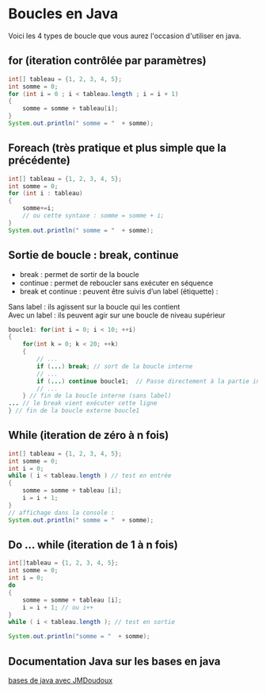 # Boucles en Java

Voici les 4 types de boucle que vous aurez l'occasion d'utiliser en java.

## for (iteration contrôlée par paramètres)

```java
int[] tableau = {1, 2, 3, 4, 5};
int somme = 0;
for (int i = 0 ; i < tableau.length ; i = i + 1)
{
    somme = somme + tableau[i];
}
System.out.println(" somme = "  + somme);
```

## Foreach (très pratique et plus simple que la précédente)

```java
int[] tableau = {1, 2, 3, 4, 5};
int somme = 0;
for (int i : tableau)
{
    somme+=i;
    // ou cette syntaxe : somme = somme + i;
}
System.out.println(" somme = "  + somme);
```

## Sortie de boucle : break, continue

- break : permet de sortir de la boucle 
- continue : permet de reboucler sans exécuter en séquence
- break et continue : peuvent être suivis d’un label (étiquette) :

Sans label : ils agissent sur la boucle qui les contient   
Avec un label : ils peuvent agir sur une boucle de niveau supérieur

```java
boucle1: for(int i = 0; i < 10; ++i)
{
    for(int k = 0; k < 20; ++k) 
    {
        // ...
        if (...) break; // sort de la boucle interne
        // ...
        if (...) continue boucle1; 	// Passe directement à la partie incrément de boucle1 ++i
        // ...
    } // fin de la boucle interne (sans label)
... // le break vient exécuter cette ligne
} // fin de la boucle externe boucle1
```

## While (iteration de zéro à n fois)

```java
int[] tableau = {1, 2, 3, 4, 5};
int somme = 0;
int i = 0;
while ( i < tableau.length ) // test en entrée
{
    somme = somme + tableau [i];
    i = i + 1;
}
// affichage dans la console :
System.out.println(" somme = "  + somme);
```

## Do … while (iteration de 1 à n fois)

```java
int[]tableau = {1, 2, 3, 4, 5};
int somme = 0;
int i = 0;
do 
{
    somme = somme + tableau [i];
    i = i + 1; // ou i++
}
while ( i < tableau.length ); // test en sortie

System.out.println("somme = "  + somme);
```

## Documentation Java sur les bases en java

[bases de java avec JMDoudoux](https://www.jmdoudoux.fr/java/dej/indexavecframes.htm)